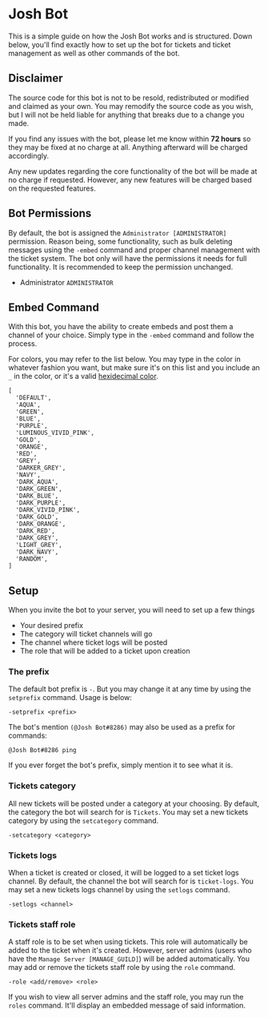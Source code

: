 # Josh Bot

This is a simple guide on how the Josh Bot works and is structured. Down below, you'll find exactly how to set up the bot for tickets and ticket management as well as other commands of the bot.

## Disclaimer
The source code for this bot is not to be resold, redistributed or modified and claimed as your own. You may remodify the source code as you wish, but I will not be held liable for anything that breaks due to a change you made.

If you find any issues with the bot, please let me know within **72 hours** so they may be fixed at no charge at all. Anything afterward will be charged accordingly.

Any new updates regarding the core functionality of the bot will be made at no charge if requested. However, any new features will be charged based on the requested features.

## Bot Permissions
By default, the bot is assigned the `Administrator [ADMINISTRATOR]` permission. Reason being, some functionality, such as bulk deleting messages using the `-embed` command and proper channel management with the ticket system. The bot only will have the permissions it needs for full functionality. It is recommended to keep the permission unchanged.

- Administrator `ADMINISTRATOR`

## Embed Command
With this bot, you have the ability to create embeds and post them a channel of your choice. Simply type in the `-embed` command and follow the process.

For colors, you may refer to the list below. You may type in the color in whatever fashion you want, but make sure it's on this list and you include an `_` in the color, or it's a valid [hexidecimal color](https://www.mathsisfun.com/hexadecimal-decimal-colors.html).
```
[
  'DEFAULT',
  'AQUA',
  'GREEN',
  'BLUE',
  'PURPLE',
  'LUMINOUS_VIVID_PINK',
  'GOLD',
  'ORANGE',
  'RED',
  'GREY',
  'DARKER_GREY',
  'NAVY',
  'DARK_AQUA',
  'DARK_GREEN',
  'DARK_BLUE',
  'DARK_PURPLE',
  'DARK_VIVID_PINK',
  'DARK_GOLD',
  'DARK_ORANGE',
  'DARK_RED',
  'DARK_GREY',
  'LIGHT_GREY',
  'DARK_NAVY',
  'RANDOM',
]
```

## Setup
When you invite the bot to your server, you will need to set up a few things
- Your desired prefix
- The category will ticket channels will go
- The channel where ticket logs will be posted
- The role that will be added to a ticket upon creation

### The prefix
The default bot prefix is `-`. But you may change it at any time by using the `setprefix` command. Usage is below:
```
-setprefix <prefix>
```
The bot's mention `(@Josh Bot#8286)` may also be used as a prefix for commands:
```
@Josh Bot#8286 ping
```
If you ever forget the bot's prefix, simply mention it to see what it is.

### Tickets category
All new tickets will be posted under a category at your choosing. By default, the category the bot will search for is `Tickets`. You may set a new tickets category by using the `setcategory` command.
```
-setcategory <category>
```

### Tickets logs
When a ticket is created or closed, it will be logged to a set ticket logs channel. By default, the channel the bot will search for is `ticket-logs`. You may set a new tickets logs channel by using the `setlogs` command.
```
-setlogs <channel>
```

### Tickets staff role
A staff role is to be set when using tickets. This role will automatically be added to the ticket when it's created. However, server admins (users who have the `Manage Server [MANAGE_GUILD]`) will be added automatically. You may add or remove the tickets staff role by using the `role` command.
```
-role <add/remove> <role>
```
If you wish to view all server admins and the staff role, you may run the `roles` command. It'll display an embedded message of said information.
